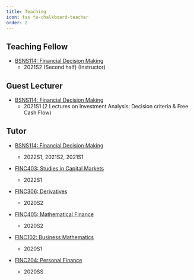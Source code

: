 ```yaml
---
title: Teaching
icon: fas fa-chalkboard-teacher
order: 2
---
```

## Teaching Fellow
- [BSNS114: Financial Decision Making](https://www.otago.ac.nz/courses/papers/index.html?papercode=BSNS114)
  - 2021S2 (Second half) (Instructor)

## Guest Lecturer
- [BSNS114: Financial Decision Making](https://www.otago.ac.nz/courses/papers/index.html?papercode=BSNS114)
  - 2021S1 (2 Lectures on Investment Analysis: Decision criteria & Free Cash Flow)

## Tutor
- [BSNS114: Financial Decision Making](https://www.otago.ac.nz/courses/papers/index.html?papercode=BSNS114)
  - 2022S1, 2021S2, 2021S1

- [FINC403: Studies in Capital Markets](https://www.otago.ac.nz/courses/papers/index.html?papercode=FINC403)
  - 2022S1
  
- [FINC306: Derivatives](https://www.otago.ac.nz/courses/papers/index.html?papercode=FINC306)
  - 2020S2
  
- [FINC405: Mathematical Finance](https://www.otago.ac.nz/courses/papers/index.html?papercode=FINC405)
  - 2020S2

- [FINC102: Business Mathematics](https://www.otago.ac.nz/courses/papers/index.html?papercode=FINC102)
  - 2020S1

- [FINC204: Personal Finance](https://www.otago.ac.nz/courses/papers/index.html?papercode=FINC204)
  - 2020SS


